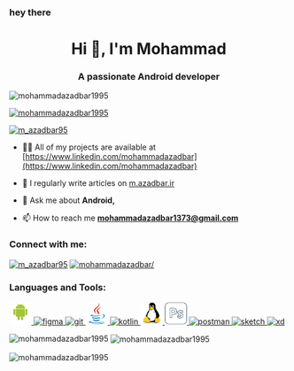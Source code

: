 ### hey there 

<h1 align="center">Hi 👋, I'm Mohammad</h1>
<h3 align="center">A passionate Android developer</h3>

<p align="left"> <img src="https://komarev.com/ghpvc/?username=mohammadazadbar1995&label=Profile%20views&color=0e75b6&style=flat" alt="mohammadazadbar1995" /> </p>

<p align="left"> <a href="https://github.com/ryo-ma/github-profile-trophy"><img src="https://github-profile-trophy.vercel.app/?username=mohammadazadbar1995" alt="mohammadazadbar1995" /></a> </p>

<p align="left"> <a href="https://twitter.com/m_azadbar95" target="blank"><img src="https://img.shields.io/twitter/follow/m_azadbar95?logo=twitter&style=for-the-badge" alt="m_azadbar95" /></a> </p>

- 👨‍💻 All of my projects are available at [https://www.linkedin.com/mohammadazadbar](https://www.linkedin.com/mohammadazadbar)

- 📝 I regularly write articles on [m.azadbar.ir](m.azadbar.ir)

- 💬 Ask me about **Android,**

- 📫 How to reach me **mohammadazadbar1373@gmail.com**

<h3 align="left">Connect with me:</h3>
<p align="left">
<a href="https://twitter.com/m_azadbar95" target="blank"><img align="center" src="https://raw.githubusercontent.com/rahuldkjain/github-profile-readme-generator/master/src/images/icons/Social/twitter.svg" alt="m_azadbar95" height="30" width="40" /></a>
<a href="https://linkedin.com/in/mohammadazadbar/" target="blank"><img align="center" src="https://raw.githubusercontent.com/rahuldkjain/github-profile-readme-generator/master/src/images/icons/Social/linked-in-alt.svg" alt="mohammadazadbar/" height="30" width="40" /></a>
</p>

<h3 align="left">Languages and Tools:</h3>
<p align="left"> <a href="https://developer.android.com" target="_blank" rel="noreferrer"> <img src="https://raw.githubusercontent.com/devicons/devicon/master/icons/android/android-original-wordmark.svg" alt="android" width="40" height="40"/> </a> <a href="https://www.figma.com/" target="_blank" rel="noreferrer"> <img src="https://www.vectorlogo.zone/logos/figma/figma-icon.svg" alt="figma" width="40" height="40"/> </a> <a href="https://git-scm.com/" target="_blank" rel="noreferrer"> <img src="https://www.vectorlogo.zone/logos/git-scm/git-scm-icon.svg" alt="git" width="40" height="40"/> </a> <a href="https://www.java.com" target="_blank" rel="noreferrer"> <img src="https://raw.githubusercontent.com/devicons/devicon/master/icons/java/java-original.svg" alt="java" width="40" height="40"/> </a> <a href="https://kotlinlang.org" target="_blank" rel="noreferrer"> <img src="https://www.vectorlogo.zone/logos/kotlinlang/kotlinlang-icon.svg" alt="kotlin" width="40" height="40"/> </a> <a href="https://www.linux.org/" target="_blank" rel="noreferrer"> <img src="https://raw.githubusercontent.com/devicons/devicon/master/icons/linux/linux-original.svg" alt="linux" width="40" height="40"/> </a> <a href="https://www.photoshop.com/en" target="_blank" rel="noreferrer"> <img src="https://raw.githubusercontent.com/devicons/devicon/master/icons/photoshop/photoshop-line.svg" alt="photoshop" width="40" height="40"/> </a> <a href="https://postman.com" target="_blank" rel="noreferrer"> <img src="https://www.vectorlogo.zone/logos/getpostman/getpostman-icon.svg" alt="postman" width="40" height="40"/> </a> <a href="https://www.sketch.com/" target="_blank" rel="noreferrer"> <img src="https://www.vectorlogo.zone/logos/sketchapp/sketchapp-icon.svg" alt="sketch" width="40" height="40"/> </a> <a href="https://www.adobe.com/products/xd.html" target="_blank" rel="noreferrer"> <img src="https://cdn.worldvectorlogo.com/logos/adobe-xd.svg" alt="xd" width="40" height="40"/> </a> </p>

<p><img align="left" src="https://github-readme-stats.vercel.app/api/top-langs?username=mohammadazadbar1995&show_icons=true&locale=en&layout=compact" alt="mohammadazadbar1995" /></p>

<p>&nbsp;<img align="center" src="https://github-readme-stats.vercel.app/api?username=mohammadazadbar1995&show_icons=true&locale=en" alt="mohammadazadbar1995" /></p>

<p><img align="center" src="https://github-readme-streak-stats.herokuapp.com/?user=mohammadazadbar1995&" alt="mohammadazadbar1995" /></p>

